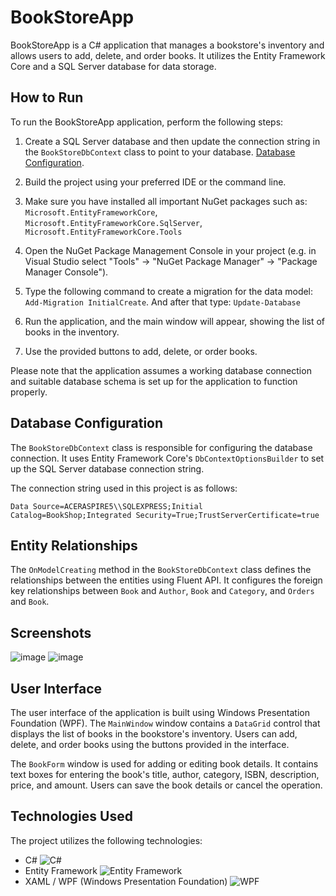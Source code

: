 # BookStoreApp

BookStoreApp is a C# application that manages a bookstore's inventory and allows users to add, delete, and order books. It utilizes the Entity Framework Core and a SQL Server database for data storage.

## How to Run

To run the BookStoreApp application, perform the following steps:

1. Create a SQL Server database and then update the connection string in the `BookStoreDbContext` class to point to your database. [Database Configuration](#database-configuration).

2. Build the project using your preferred IDE or the command line.

3. Make sure you have installed all important NuGet packages such as: `Microsoft.EntityFrameworkCore`, `Microsoft.EntityFrameworkCore.SqlServer`, `Microsoft.EntityFrameworkCore.Tools`

4. Open the NuGet Package Management Console in your project (e.g. in Visual Studio select "Tools" -> "NuGet Package Manager" -> "Package Manager Console").

5. Type the following command to create a migration for the data model: `Add-Migration InitialCreate`. And after that type: `Update-Database`

6. Run the application, and the main window will appear, showing the list of books in the inventory.

7. Use the provided buttons to add, delete, or order books.

Please note that the application assumes a working database connection and suitable database schema is set up for the application to function properly.

## Database Configuration

The `BookStoreDbContext` class is responsible for configuring the database connection. It uses Entity Framework Core's `DbContextOptionsBuilder` to set up the SQL Server database connection string.

The connection string used in this project is as follows:
```
Data Source=ACERASPIRE5\\SQLEXPRESS;Initial Catalog=BookShop;Integrated Security=True;TrustServerCertificate=true
```

## Entity Relationships

The `OnModelCreating` method in the `BookStoreDbContext` class defines the relationships between the entities using Fluent API. It configures the foreign key relationships between `Book` and `Author`, `Book` and `Category`, and `Orders` and `Book`.

## Screenshots
![image](https://github.com/knizinsky/BookStore-Desktop-App/assets/108873272/64593780-5234-4dc3-9289-d674dffda0bc)
![image](https://github.com/knizinsky/BookStore-Desktop-App/assets/108873272/d0347279-8b63-43bc-8436-5d01d247a74c)

## User Interface

The user interface of the application is built using Windows Presentation Foundation (WPF). The `MainWindow` window contains a `DataGrid` control that displays the list of books in the bookstore's inventory. Users can add, delete, and order books using the buttons provided in the interface.

The `BookForm` window is used for adding or editing book details. It contains text boxes for entering the book's title, author, category, ISBN, description, price, and amount. Users can save the book details or cancel the operation.

## Technologies Used

The project utilizes the following technologies:

- C#
  ![C#](https://cdn.icon-icons.com/icons2/2415/PNG/32/csharp_original_logo_icon_146578.png)
- Entity Framework
  ![Entity Framework](https://cdn.icon-icons.com/icons2/2415/PNG/32/dot_net_original_wordmark_logo_icon_146547.png)
- XAML / WPF (Windows Presentation Foundation)
  ![WPF](https://cdn.icon-icons.com/icons2/2530/PNG/48/wpf_button_icon_151942.png)
